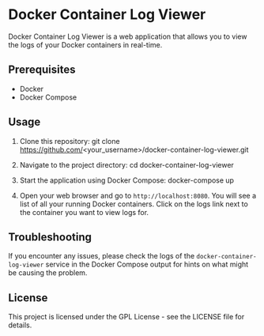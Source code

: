 # Docker Container Log Viewer

Docker Container Log Viewer is a web application that allows you to view the logs of your Docker containers in real-time.

## Prerequisites

- Docker
- Docker Compose

## Usage

1. Clone this repository:
git clone https://github.com/<your_username>/docker-container-log-viewer.git


2. Navigate to the project directory:
cd docker-container-log-viewer



3. Start the application using Docker Compose:
docker-compose up



4. Open your web browser and go to `http://localhost:8080`. You will see a list of all your running Docker containers. Click on the logs link next to the container you want to view logs for.

## Troubleshooting

If you encounter any issues, please check the logs of the `docker-container-log-viewer` service in the Docker Compose output for hints on what might be causing the problem.

## License

This project is licensed under the GPL License - see the LICENSE file for details.